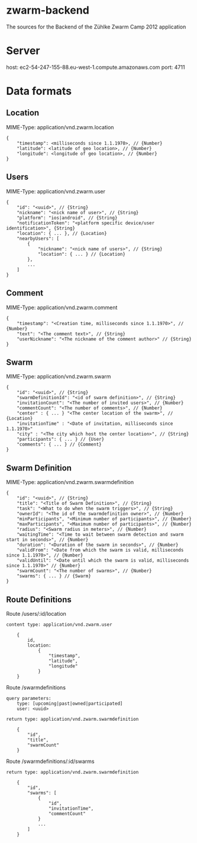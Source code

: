zwarm-backend
=============

The sources for the Backend of the Zühlke Zwarm Camp 2012 application

# Server #

host: ec2-54-247-155-88.eu-west-1.compute.amazonaws.com
port: 4711

# Data formats #

## Location ##

MIME-Type: application/vnd.zwarm.location

    {
        "timestamp": <milliseconds since 1.1.1970>, // {Number}
        "latitude": <latitude of geo location>, // {Number}
        "longitude": <longitude of geo location>, // {Number}
    }

## Users ##

MIME-Type: application/vnd.zwarm.user

    {
        "id": "<uuid>", // {String}
        "nickname": "<nick name of user>", // {String}
        "platform": "ios|android", // {String}
        "notificationToken": "<platform specific device/user identification>", {String}
        "location": { ... }, // {Location}
        "nearbyUsers": [
            {
                "nickname": "<nick name of users>", // {String}
                "location": { ... } // {Location}
            },
            ...
        ]
    }

## Comment ##

MIME-Type: application/vnd.zwarm.comment

    {
        "timestamp": "<Creation time, milliseconds since 1.1.1970>", // {Number}
        "text": "<The comment text>", // {String}
        "userNickname": "<The nickname of the comment author>" // {String}
    }

## Swarm ##

MIME-Type: application/vnd.zwarm.swarm

    {
        "id": "<uuid>", // {String}
        "swarmDefinitionId": "<id of swarm definition>", // {String}
        "invitationCount": "<The number of invited users>", // {Number}
        "commentCount": "<The number of comments>", // {Number}
        "center" : { ... } "<The center location of the swarm>", // {Location}
        "invitationTime" : "<Date of invitation, milliseconds since 1.1.1970>"
        "city" : "<The city which host the center location>", // {String}
        "participants": { ... } // {User}
        "comments": { ... } // {Comment}
    }

## Swarm Definition ##

MIME-Type: application/vnd.zwarm.swarmdefinition

    {
        "id": "<uuid>", // {String}
        "title": "<Title of Swarm Definition>", // {String}
        "task": "<What to do when the swarm triggers>", // {String}
        "ownerId": "<The id of the swarmdefinition owner>", // {Number}
        "minParticipants", "<Minimum number of participants>", // {Number}
        "maxParticipants", "<Maximum number of participants>", // {Number}
        "radius": "<Swarm radius in meters>", // {Number}
        "waitingTime": "<Time to wait between swarm detection and swarm start in seconds>", // {Number}
        "duration": "<Duration of the swarm in seconds>", // {Number}
        "validFrom": "<Date from which the swarm is valid, milliseconds since 1.1.1970>", // {Number}
        "validUntil": "<Date until which the swarm is valid, milliseconds since 1.1.1970>" // {Number}
        "swarmCount": "<The number of swarms>", // {Number}
        "swarms": { ... } // {Swarm}
    }

## Route Definitions ##

Route /users/:id/location

    content type: application/vnd.zwarm.user

        {
            id,
            location:
                {
                    "timestamp",
                    "latitude",
                    "longitude"
                }
        }

Route /swarmdefinitions

    query parameters:
        type: [upcoming|past|owned|participated]
        user: <uuid>

    return type: application/vnd.zwarm.swarmdefinition

        {
            "id",
            "title",
            "swarmCount"
        }

Route /swarmdefinitions/:id/swarms

    return type: application/vnd.zwarm.swarmdefinition

        {
            "id",
            "swarms": [
                {
                    "id",
                    "invitationTime",
                    "commentCount"
                }
                ...
            ]
        }

